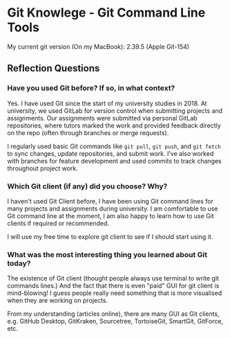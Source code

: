 # Git Knowlege - Git Command Line Tools
My current git version (On my MacBook): 2.39.5 (Apple Git-154)

## Reflection Questions
### Have you used Git before? If so, in what context?
Yes. I have used Git since the start of my university studies in 2018. At university, we used GitLab for version control when submitting projects and assignments. Our assignments were submitted via personal GitLab repositories, where tutors marked the work and provided feedback directly on the repo (often through branches or merge requests).

I regularly used basic Git commands like `git pull`, `git push`, and `git fetch` to sync changes, update repositories, and submit work. I’ve also worked with branches for feature development and used commits to track changes throughout project work.

### Which Git client (if any) did you choose? Why?
I haven't used Git Client before, I have been using Git command lines for many projects and assignments during university. I am comfortable to use Git command line at the moment, I am also happy to learn how to use Git clients if required or recommended.

I will use my free time to explore git client to see if I should start using it.

### What was the most interesting thing you learned about Git today?
The existence of Git client (thought people always use terminal to write git commands lines.) And the fact that there is even "paid" GUI for git client is mind-blowing! I guess people really need something that is more visualised when they are working on projects.

From my understanding (articles online), there are many GUI as Git clients, e.g. GitHub Desktop, GitKraken, Sourcetree, TortoiseGit, SmartGit, GitForce, etc.




